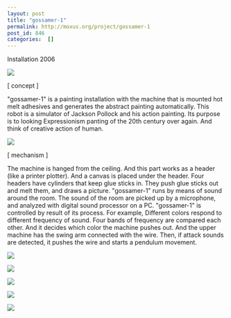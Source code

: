 ```yaml
---
layout: post
title: "gossamer-1"
permalink: http://moxus.org/project/gossamer-1
post_id: 846
categories:  []
---
```


Installation 2006


![](/images/project/go01.jpg)

[ concept ]

"gossamer-1" is a painting installation with the machine that is mounted hot melt adhesives and generates the abstract painting automatically.
This robot is a simulator of Jackson Pollock and his action painting. Its purpose is to looking Expressionism panting of the 20th century over again. And think of creative action of human.

![](/images/project/go_setting.jpg)

[ mechanism ]

The machine is hanged from the ceiling. And this part works as a header (like a printer plotter). And a canvas is placed under the header. Four headers have cylinders that keep glue sticks in. They push glue sticks out and melt them, and draws a picture.
"gossamer-1" runs by means of sound around the room. The sound of the room are picked up by a microphone, and analyzed with digital sound processor on a PC. "gossamer-1" is controlled by result of its process.
For example, Different colors respond to different frequency of sound. Four bands of frequency are compared each other. And it decides which color the machine pushes out.
And the upper machine has the swing arm connected with the wire. Then, if attack sounds are detected, it pushes the wire and starts a pendulum movement.


![](/images/project/chi00.jpg)

![](/images/project/chi-n03.jpg)

![](/images/project/go02.jpg)

![](/images/project/go06.jpg)

![](/images/project/go03.jpg)